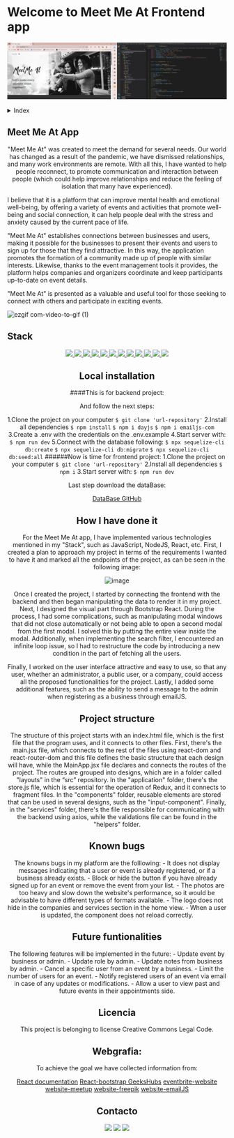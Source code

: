 # Welcome to Meet Me At Frontend app  
<p aling="center"><img src="./MeetMeAt/src/assets/mainpicture.jpg"/></p>

<details>
  <summary>Index</summary>
  <ol>
    <li><a href="#meet-me-at-app">About Meet Me At app</a></li>
    <li><a href="#stack">Stack</a></li>
    <li><a href="#local-instalation">Local installation</a></li>
    <li><a href="#how-i-have-done-it">How I done it</a></li>
    <li><a href="#project-structure">Project structure</a></li>
    <li><a href="#known-bugs">Known bugs</a></li>
    <li><a href="#future-functionalities">Future funtionalities</a></li>
    <li><a href="#licence">Licence</a></li>
    <li><a href="#webgraphy">Webgraphy</a></li>
    <li><a href="#contact">Contact</a></li>
  </ol>
</details>

## Meet Me At App

<p align="center">"Meet Me At" was created to meet the demand for several needs. Our world has changed as a result of the pandemic, we have dismissed relationships, and many work environments are remote. With all this, I have wanted to help people reconnect, to promote communication and interaction between people (which could help improve relationships and reduce the feeling of isolation that many have experienced).

I believe that it is a platform that can improve mental health and emotional well-being, by offering a variety of events and activities that promote well-being and social connection, it can help people deal with the stress and anxiety caused by the current pace of life.

"Meet Me At" establishes connections between businesses and users, making it possible for the businesses to present their events and users to sign up for those that they find attractive. In this way, the application promotes the formation of a community made up of people with similar interests. Likewise, thanks to the event management tools it provides, the platform helps companies and organizers coordinate and keep participants up-to-date on event details. 

"Meet Me At" is presented as a valuable and useful tool for those seeking to connect with others and participate in exciting events.</p>

![ezgif com-video-to-gif (1)](https://user-images.githubusercontent.com/119357574/236698703-75cd9a9f-260a-4a5c-9812-5b8c57865a0c.gif)



## Stack
<div align="center">
<a href="https://www.reactjs.com/">
    <img src= "https://img.shields.io/badge/React-20232A?style=for-the-badge&logo=react&logoColor=61DAFB"/>
</a>
<a href="https://developer.mozilla.org/es/docs/Web/JavaScript">
    <img src= "https://img.shields.io/badge/javascipt-EFD81D?style=for-the-badge&logo=javascript&logoColor=black"/>
</a>
 <a href="https://redux.js.org/">
    <img src= "https://user-images.githubusercontent.com/121863208/227808568-89a147ae-a047-4b1c-8065-9de44bd9bcb2.svg"/>
</a>
<a href="https://react-bootstrap.github.io/">
    <img src= "https://user-images.githubusercontent.com/121863208/227808594-021a15ab-7e14-454b-b977-4a5ade8287ed.svg"/>
</a>
<a href="https://nodejs.org/en">
    <img src= "https://user-images.githubusercontent.com/121863208/227808607-7170e528-cc5d-4a04-a7ec-edfad90e2a1e.svg"/>
</a>
<a href="https://github.com/">
    <img src= "https://user-images.githubusercontent.com/121863208/227808612-8d3f0fee-99d9-45d8-8274-6584c9ac0b38.svg"/>
</a>
<a href="https://git-scm.com/downloads">
    <img src= "https://user-images.githubusercontent.com/121863208/227808620-cd6e5d5c-dd63-4a9d-b19d-0983807cae95.svg"/>
</a>
<a href="https://aws.amazon.com/es/">
    <img src= "https://user-images.githubusercontent.com/121863208/227808635-e232785c-0d4c-4067-ad94-c33a707c3d17.svg"/>
</a>
<a href="https://developer.mozilla.org/es/docs/Web/CSS">
    <img src= "https://user-images.githubusercontent.com/121863208/227808642-a8dcfecb-74b9-4796-8b2b-7bfe5cf1b4ba.svg"/>
</a>
<a href="https://nextjs.org/">
    <img src= "https://user-images.githubusercontent.com/121863208/227808660-c8b59b3d-34bd-446f-83e1-8157f5a09b98.svg"/>
</a>
<a href="https://expressjs.com/">
    <img src= "https://user-images.githubusercontent.com/121863208/227808665-1bf127e8-1ad3-4836-b42e-92bb5844a260.svg"/>
</a>
<a href="https://www.sequelize.org/">
    <img src= "https://img.shields.io/badge/sequelize-3C76C3?style=for-the-badge&logo=sequelize&logoColor=white"/>
</a>

## Local installation
####This is for backend project:

  And follow the next steps:

 1.Clone the project on your computer
    ` $ git clone 'url-repository' `
 2.Install all dependencies
    ` $ npm install `
    ` $ npm i dayjs `
    ` $ npm i emailjs-com `
 3.Create a .env with the credentials on the .env.example
 4.Start server with:
   ``` $ npm run dev ```
 5.Connect with the database following:
    ``` $ npx sequelize-cli db:create ```
    ``` $ npx sequelize-cli db:migrate ```
    ``` $ npx sequelize-cli db:seed:all ```
######Now is time for frontend project:
 1.Clone the project on your computer
    ` $ git clone 'url-repository' `
 2.Install all dependencies
    ` $ npm i `
 3.Start server with:
   ``` $ npm run dev ```

Last step download the dataBase:

 [DataBase GitHub](https://github.com/LauraSanchezLucas/lsl-MeetMeAt-Final-Project-GeeksHubs)

## How I have done it
For the Meet Me At app, I have implemented various technologies mentioned in my "Stack", such as JavaScript, NodeJS, React, etc. First, I created a plan to approach my project in terms of the requirements I wanted to have it and marked all the endpoints of the project, as can be seen in the following image:

![image](./assets/../MeetMeAt/src/assets/readmepicture1.jpg)

Once I created the project, I started by connecting the frontend with the backend and then began manipulating the data to render it in my project. Next, I designed the visual part through Bootstrap React. 
During the process, I had some complications, such as manipulating modal windows that did not close automatically or not being able to open a second modal from the first modal. I solved this by putting the entire view inside the modal. Additionally, when implementing the search filter, I encountered an infinite loop issue, so I had to restructure the code by introducing a new condition in the part of fetching all the users.

Finally, I worked on the user interface attractive and easy to use, so that any user, whether an administrator, a public user, or a company, could access all the proposed functionalities for the project. Lastly, I added some additional features, such as the ability to send a message to the admin when registering as a business through emailJS.

## Project structure

The structure of this project starts with an index.html file, which is the first file that the program uses, and it connects to other files. First, there's the main.jsx file, which connects to the rest of the files using react-dom and react-router-dom and this file defines the basic structure that each design will have, while the MainApp.jsx file declares and connects the routes of the project. The routes are grouped into designs, which are in a folder called "layouts" in the “src” repository. 
In the "application" folder, there's the store.js file, which is essential for the operation of Redux, and it connects to fragment files. 
In the "components" folder, reusable elements are stored that can be used in several designs, such as the "input-component". 
Finally, in the "services" folder, there's the file responsible for communicating with the backend using axios, while the validations file can be found in the "helpers" folder.

## Known bugs
 The knowns bugs in my platform are the folllowing:
    -   It does not display messages indicating that a user or event is already registered, or if a business already exists.
    -   Block or hide the button if you have already signed up for an event or remove the event from your list.
    -   The photos are too heavy and slow down the website's performance, so it would be advisable to have different types of formats available.
    -   The logo does not hide in the companies and services section in the home view.
    -   When a user is updated, the component does not reload correctly.

## Future funtionalities
The following features will be implemented in the future:
        -   Update event by business or admin.
        -   Update role by admin.
        -   Update notes from business by admin.
        -   Cancel a specific user from an event by a business.
        -   Limit the number of users for an event.
        -   Notify registered users of an event via email in case of any updates or modifications.
        -   Allow a user to view past and future events in their appointments side.

## Licencia
This project is belonging to license Creative Commons Legal Code.

## Webgrafia:
To achieve the goal we have collected information from:

[React documentation](https://www.reactjs.com/)
[React-bootstrap GeeksHubs](https://react-bootstrap.github.io/)
[eventbrite-website](https://www.eventbrite.es/d/spain--valencia/events/)
[website-meetup](https://www.meetup.com/es-ES/)
[website-freepik](https://www.freepik.es/)
[website-emailJS](https://www.emailjs.com/)


## Contacto

<a href = "laura:lausnclu@gmail.com"><img src="https://img.shields.io/badge/Gmail-C6362C?style=for-the-badge&logo=gmail&logoColor=white" target="_blank"></a>
<a href="https://www.linkedin.com/in/laura-sanchez-lucas-5b2222251" target="_blank"><img src="https://img.shields.io/badge/-LinkedIn-%230077B5?style=for-the-badge&logo=linkedin&logoColor=white" target="_blank"></a>
<a href="https://github.com/LauraSanchezLucas" target="_blank"><img src="https://img.shields.io/badge/github-24292F?style=for-the-badge&logo=github&logoColor=red" target="_blank"></a>
